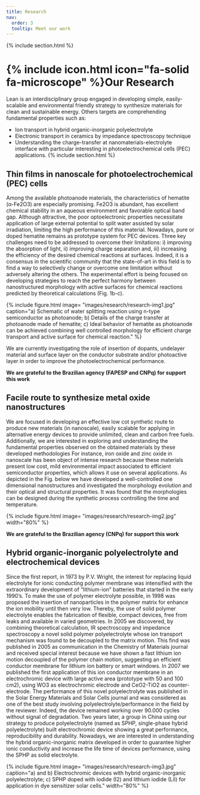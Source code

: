 ```yaml
---
title: Research
nav:
  order: 3
  tooltip: Meet our work
---
```


{% include section.html %} 

# {% include icon.html icon="fa-solid fa-microscope" %}Our Research

Lean is an interdisciplinary group engaged in developing simple, easily-scalable and environmental friendly strategy to synthesize materials for clean and sustainable energy. Others targets are comprehending fundamental properties such as: 
- Ion transport in hybrid organic-inorganic polyelectrolyte  
- Electronic transport in ceramics by impedance spectroscopy technique
- Understanding the charge-transfer at nanomaterials-electrolyte interface with particular interesting in photoelectrochemical cells (PEC) applications.
{% include section.html %} 

## Thin films in nanoscale for photoelectrochemical (PEC) cells

Among the available photoanode materials, the characteristics of hematite (α-Fe2O3) are especially promising. Fe2O3 is abundant, has excellent chemical stability in an aqueous environment and favorable optical band gap. Although attractive, the poor optoelectronic properties necessitate application of large external potential to split water assisted by solar irradiation, limiting the high performance of this material. Nowadays, pure or doped hematite remains as prototype system for PEC devices. Three key challenges need to be addressed to overcome their limitations: i) improving the absorption of light, ii) improving charge separation and, iii) increasing the efficiency of the desired chemical reactions at surfaces. Indeed, it is a consensus in the scientific community that the state-of-art in this field is to find a way to selectively change or overcome one limitation without adversely altering the others. The experimental effort is being focused on developing strategies to reach the perfect harmony between nanostructured morphology with active surfaces for chemical reactions predicted by theoretical calculations (Fig. 1b-c).

{%
  include figure.html
  image= "images/research/research-img1.jpg"
  caption="a) Schematic of water splitting reaction using n-type semiconductor as photoanode; b) Details of the charge transfer at photoanode made of hematite; c) Ideal behavior of hematite as photoanode can be achieved combining well controlled morphology for efficient charge transport and active surface for chemical reaction."
%}

We are currently investigating the role of insertion of dopants, undelayer material and surface layer on the conductor substrate and/or photoactive layer in order to improve the photoelectrochemical performance.

**We are grateful to the Brazilian agency (FAPESP and CNPq) for support this work**

## Facile route to synthesize metal oxide nanostructures

We are focused in developing an effective low cot synthetic route to produce new materials (in nanoscale), easily scalable for applying in alternative energy devices to provide unlimited, clean and carbon free fuels. Additionally, we are interested in exploring and understanding the fundamental properties observed on the obtained materials by these developed methodologies For instance, iron oxide and zinc oxide in nanoscale has been object of intense research because these materials present low cost, mild environmental impact associated to efficient semiconductor properties, which allows it use on several applications. As depicted in the Fig. below we have developed a well-controlled one dimensional nanostructures and investigated the morphology evolution and their optical and structural properties. It was found that the morphologies can be designed during the synthetic process controlling the time and temperature.

{%
  include figure.html
  image= "images/research/research-img2.jpg"
  width="80%"
%}

**We are grateful to the Brazilian agency (CNPq) for support this work**

## Hybrid organic-inorganic polyelectrolyte and electrochemical devices

Since the first report, in 1973 by P.V. Wright, the interest for replacing liquid electrolyte for ionic conducting polymer membrane was intensified with the extraordinary development of “lithium-ion” batteries that started in the early 1990’s. To make the use of polymer electrolyte possible, in 1998 was proposed the insertion of nanoparticles in the polymer matrix for enhance the ion mobility until then very low. Thereby, the use of solid polymer electrolyte enables the fabrication of flexible, compact devices, free from leaks and available in varied geometries. In 2005 we discovered, by combining theoretical calculation, IR spectroscopy and impedance spectroscopy a novel solid polymer polyelectrolyte whose ion transport mechanism was found to be decoupled to the matrix motion. This find was published in 2005 as communication in the Chemistry of Materials journal and received special interest because we have shown a fast lithium ion motion decoupled of the polymer chain motion, suggesting an efficient conductor membrane for lithium ion battery or smart windows. In 2007 we published the first application of this ion conductor membrane in an electrochromic device with large active area (prototype with 50 and 100 cm2), using WO3 as electrochromic electrode and CeO2-TiO2 as counter-electrode. The performance of this novel polyelectrolyte was published in the Solar Energy Materials and Solar Cells journal and was considered as one of the best study involving polyelectrolyte/performance in the field by the reviewer. Indeed, the device remained working over 90.000 cycles without signal of degradation. Two years later, a group in China using our strategy to produce polyelectrolyte (named as SPHP, single-phase hybrid polyelectrolyte) built electrochromic device showing a great performance, reproducibility and durability. Nowadays, we are interested in understanding the hybrid organic-inorganic matrix developed in order to guarantee higher ionic conductivity and increase the life time of devices performance, using the SPHP as solid electrolyte.

{%
  include figure.html
  image= "images/research/research-img3.jpg"
  caption="a) and b) Electrochromic devices with hybrid organic-inorganic polyelectrolyte; c) SPHP doped with iodide (I2) and lithium iodide (LiI) for application in dye sensitizer solar cells."
  width="80%"
%}
